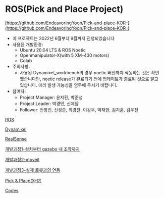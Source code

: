 # ROS(Pick and Place Project)

[https://github.com/EndeavoringYoon/Pick-and-place-KOR-](https://github.com/EndeavoringYoon/Pick-and-place-KOR-)

- 이 프로젝트는 2022년 6월부터 9월까지 진행되었습니다
- 사용된 개발환경:
    - Ubuntu 20.04 LTS & ROS Noetic
    - Openmanipulator-X(with 5 XM-430 motors)
    - Colab
- 주의사항:
    - 사용된 Dynamixel_workbench의 경우 noetic 버전까지 작동하는 것은 확인했습니다만, noetic release가 완료되기 전에 업데이트가 종료된 것으로 알고 있습니다. 에러 발생 가능성을 염두에 두시기 바랍니다.
- 참여자:
    - Project Manager: 윤지환, 박준성
    - Project Leader: 박경민, 신예담
    - Follower: 전영진, 신성준, 최경찬, 이강우, 박재한, 김지훈, 김우진

[ROS](ROS(Pick%20and%20Place%20Project)/ROS.md)

[Dynamixel](ROS(Pick%20and%20Place%20Project)/Dynamixel.md)

[RealSense](ROS(Pick%20and%20Place%20Project)/RealSense.md)

[개발과정1-설치부터 gazebo 내 조작까지](ROS(Pick%20and%20Place%20Project)/%E1%84%80%E1%85%A2%E1%84%87%E1%85%A1%E1%86%AF%E1%84%80%E1%85%AA%E1%84%8C%E1%85%A5%E1%86%BC1-%E1%84%89%E1%85%A5%E1%86%AF%E1%84%8E%E1%85%B5%E1%84%87%E1%85%AE%E1%84%90%E1%85%A5%20gazebo%20%E1%84%82%E1%85%A2%20%E1%84%8C%E1%85%A9%E1%84%8C%E1%85%A1%E1%86%A8%E1%84%81%E1%85%A1%E1%84%8C%E1%85%B5.md)

[개발과정2-moveit](ROS(Pick%20and%20Place%20Project)/%E1%84%80%E1%85%A2%E1%84%87%E1%85%A1%E1%86%AF%E1%84%80%E1%85%AA%E1%84%8C%E1%85%A5%E1%86%BC2-moveit.md)

[개발과정3-실제 로봇과의 연동](ROS(Pick%20and%20Place%20Project)/%E1%84%80%E1%85%A2%E1%84%87%E1%85%A1%E1%86%AF%E1%84%80%E1%85%AA%E1%84%8C%E1%85%A5%E1%86%BC3-%E1%84%89%E1%85%B5%E1%86%AF%E1%84%8C%E1%85%A6%20%E1%84%85%E1%85%A9%E1%84%87%E1%85%A9%E1%86%BA%E1%84%80%E1%85%AA%E1%84%8B%E1%85%B4%20%E1%84%8B%E1%85%A7%E1%86%AB%E1%84%83%E1%85%A9%E1%86%BC.md)

[Pick & Place(완성)](ROS(Pick%20and%20Place%20Project)/Pick%20&%20Place(%E1%84%8B%E1%85%AA%E1%86%AB%E1%84%89%E1%85%A5%E1%86%BC).md)

[Codes](ROS(Pick%20and%20Place%20Project)/Codes.md)
